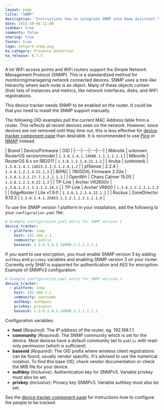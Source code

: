 ```yaml
---
layout: page
title: "SNMP"
description: "Instructions how to integrate SNMP into Home Assistant."
date: 2015-10-08 12:00
sidebar: true
comments: false
sharing: true
footer: true
logo: network-snmp.png
ha_category: Presence Detection
ha_release: 0.7.5
---
```



A lot WiFi access points and WiFi routers support the Simple Network Management Protocol (SNMP). This is a standardized method for monitoring/manageing network connected devices. SNMP uses a tree-like hierarchy where each node is an object. Many of these objects contain (live) lists of instances and metrics, like network interfaces, disks, and WiFi registrations.

<p class='note warning'>
This device tracker needs SNMP to be enabled on the router. It could be that you need to install the SNMP support manually.
</p>

The following OID examples pull the current MAC Address table from a router. This reflects all recent devices seen on the network. However, since devices are not removed until they time out, this is less effective for [device tracker component page](/components/device_tracker/) than desirable. It is recommended to use [Ping](/components/device_tracker.ping/) or [NMAP](/components/device_tracker.nmap_tracker/) instead.

| Brand | Device/Firmware | OID |
|---|---|---|---|
| Mikrotik | unknown RouterOS version/model | `1.3.6.1.4.1.14988.1.1.1.2.1.1` |
| Mikrotik | RouterOS 6.x on RB2011 | `1.3.6.1.2.1.4.22.1.2` |
| Aruba | (untested) | `1.3.6.1.4.1.14823.2.3.3.1.2.4.1.2` |
| pfSense | 2.2.4  | `1.3.6.1.2.1.4.22.1.2` |
| BiPAC | 7800DXL Firmware 2.32e | `1.3.6.1.2.1.17.7.1.2.2.1.1` |
| OpenWrt | Chaos Calmer 15.05 | `1.3.6.1.2.1.4.22.1.2` |
| TP-Link | Archer VR2600v |  `1.3.6.1.2.1.3.1.1.2.19.1` |
| TP-Link | Archer VR600 | `1.3.6.1.2.1.3.1.1.2` |
| EdgeRouter | Lite v1.9.0 | `1.3.6.1.2.1.4.22.1.2` |
| Ruckus | ZoneDirector 9.13.3 | `1.3.6.1.4.1.25053.1.2.2.1.1.3.1.1.1.6` |

To use the SNMP version 1 platform in your installation, add the following to your `configuration.yaml` file:

```yaml
# Example configuration.yaml entry for SNMP version 1
device_tracker:
  - platform: snmp
    host: 192.168.1.1
    community: public
    baseoid: 1.3.6.1.4.1.14988.1.1.1.2.1.1
```

If you want to use encryption, you must enable SNMP version 3 by adding `authkey` and `privkey` variables and enabling SNMP version 3 on your router. Currently only SHA1 is supported for authentication and AES for encryption. Example of SNMPv3 configuration:

```yaml
# Example configuration.yaml entry for SNMP version 3
device_tracker:
  - platform: snmp
    host: 192.168.1.1
    community: username
    authkey: authpass
    privkey: privpass
    baseoid: 1.3.6.1.4.1.14988.1.1.1.2.1.1
```

Configuration variables:

- **host** (*Required*): The IP address of the router, eg. 192.168.1.1.
- **community** (*Required*): The SNMP community which is set for the device. Most devices have a default community set to `public` with read-only permission (which is sufficient).
- **baseoid** (*Required*): The OID prefix where wireless client registrations can be found, usually vendor specific. It's advised to use the numerical notation. To find this base OID, check vendor documentation or check the MIB file for your device.
- **authkey** (*Inclusive*): Authentication key for SNMPv3. Variable privkey must also be set.
- **privkey** (*Inclusive*): Privacy key SNMPv3. Variable authkey must also be set.

See the [device tracker component page](/components/device_tracker/) for instructions how to configure the people to be tracked.
